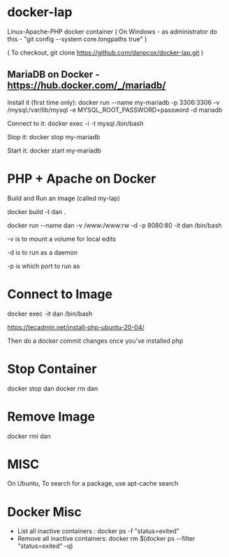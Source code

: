 # docker-lap
Linux-Apache-PHP docker container
( On Windows - as administrator do this - "git config --system core.longpaths true" )

( To checkout, git clone  https://github.com/danpcox/docker-lap.git )


## MariaDB on Docker - https://hub.docker.com/_/mariadb/

Install it (first time only):   docker run --name my-mariadb -p 3306:3306 -v /mysql:/var/lib/mysql -e MYSQL_ROOT_PASSWORD=password -d mariadb

Connect to it:   docker exec -i -t mysql /bin/bash

Stop it: docker stop my-mariadb

Start it: docker start my-mariadb

# PHP + Apache on Docker

Build and Run an image (called my-lap)

docker build -t dan .

docker run --name dan -v /www:/www:rw -d -p 8080:80 -it dan /bin/bash

 -v is to mount a volume for local edits

 -d is to run as a daemon

 -p is which port to run as

# Connect to Image
docker exec -it dan /bin/bash


https://tecadmin.net/install-php-ubuntu-20-04/

Then do a docker commit changes once you've installed php

# Stop Container
docker stop dan
docker rm dan

# Remove Image
docker rmi dan

# MISC
On Ubuntu, To search for a package, use apt-cache search

# Docker Misc
- List all inactive containers : docker ps -f "status=exited"
- Remove all inactive containers: docker rm $(docker ps --filter "status=exited" -q)
